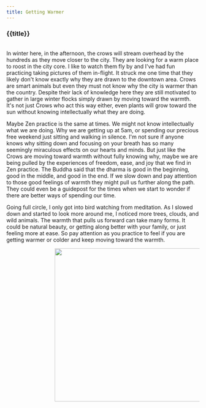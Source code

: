 ```yaml
---
title: Getting Warmer
---
```

<h3>{{title}}</h3>

<br/>
In winter here, in the afternoon, the crows will stream overhead by the hundreds as they move closer to the city. They are looking for a warm place to roost in the city core. I like to watch them fly by and I've had fun practicing taking pictures of them in-flight. It struck me one time that they likely don't know exactly why they are drawn to the downtown area. Crows are smart animals but even they must not know why the city is warmer than the country. Despite their lack of knowledge here they are still motivated to gather in large winter flocks simply drawn by moving toward the warmth. It's not just Crows who act this way either, even plants will grow toward the sun without knowing intellectually what they are doing.

Maybe Zen practice is the same at times. We might not know intellectually what we are doing. Why we are getting up at 5am, or spending our precious free weekend just sitting and walking in silence. I'm not sure if anyone knows why sitting down and focusing on your breath has so many seemingly miraculous effects on our hearts and minds. But just like the Crows are moving toward warmth without fully knowing why, maybe we are being pulled by the experiences of freedom, ease, and joy that we find in Zen practice. The Buddha said that the dharma is good in the beginning, good in the middle, and good in the end. If we slow down and pay attention to those good feelings of warmth they might pull us further along the path. They could even be a guidepost for the times when we start to wonder if there are better ways of spending our time.

Going full circle, I only got into bird watching from meditation. As I slowed down and started to look more around me, I noticed more trees, clouds, and wild animals. The warmth that pulls us forward can take many forms. It could be natural beauty, or getting along better with your family, or just feeling more at ease. So pay attention as you practice to feel if you are getting warmer or colder and keep moving toward the warmth.
<br/>
<div style="padding-left:25%;">
    <img src="/assets/img/crows.jpg" height="400px;" />
</div>